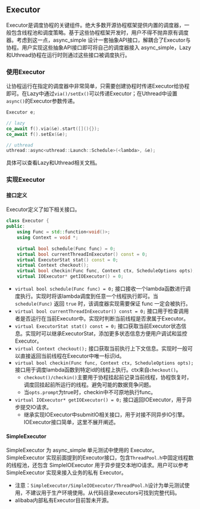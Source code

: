 ## Executor

Executor是调度协程的关键组件。绝大多数开源协程框架提供内置的调度器，一般包含线程池和调度策略。基于这些协程框架开发时，用户不得不抛弃原有调度器。考虑到这一点，async_simple 设计一套抽象API接口，解耦合了Executor与协程。用户实现这些抽象API接口即可将自己的调度器接入 async_simple，Lazy和Uthread协程在运行时则通过这些接口被调度执行。

### 使用Executor

让协程运行在指定的调度器中非常简单，只需要创建协程时传递Executor给协程即可。在Lazy中通过`via()/setEx()`可以传递Executor；在Uthread中设置`async()`的Executor参数传递。

```c++
Executor e;

// lazy
co_await f().via(&e).start([](){});
co_await f().setEx(&e);

// uthread
uthread::async<uthread::Launch::Schedule>(<lambda>, &e);
```

具体可以查看Lazy和Uthread相关文档。

### 实现Executor

#### 接口定义

Executor定义了如下相关接口。

```c++
class Executor {
public:
    using Func = std::function<void()>;
    using Context = void *;
    
    virtual bool schedule(Func func) = 0;
    virtual bool currentThreadInExecutor() const = 0;
    virtual ExecutorStat stat() const = 0;
    virtual Context checkout();
    virtual bool checkin(Func func, Context ctx, ScheduleOptions opts);
    virtual IOExecutor* getIOExecutor() = 0;
```

- `virtual bool schedule(Func func) = 0;` 接口接收一个lambda函数进行调度执行。实现时将该lambda调度到任意一个线程执行即可。当 `schedule(Func)` 返回 `true` 时，该调度器实现需要保证 func 一定会被执行。
- `virtual bool currentThreadInExecutor() const = 0;` 接口用于检查调用者是否运行在当前Executor中。实现时判断当前线程是否隶属于Executor。
- `virtual ExecutorStat stat() const = 0;` 接口获取当前Executor状态信息。实现时可以继承ExecutorStat，添加更多状态信息方便用户调试和监控Executor。
- `virtual Context checkout();` 接口获取当前执行上下文信息。实现时一般可以直接返回当前线程在Executor中唯一标识id。
- `virtual bool checkin(Func func, Context ctx, ScheduleOptions opts);` 接口用于调度lambda函数到特定id的线程上执行。ctx来自`checkout()`。
  - `checkout()/checkin()`主要用于协程挂起前记录当前线程，协程恢复时，调度回挂起前所运行的线程。避免可能的数据竞争问题。
  - 当`opts.prompt`为true时，checkin中不可原地执行func。
- `virtual IOExecutor* getIOExecutor() = 0;` 接口返回IOExecutor，用于异步提交IO请求。
  - 继承实现IOExecutor中submitIO相关接口，用于对接不同异步IO引擎。IOExecutor接口简单，这里不展开阐述。

#### SimpleExecutor

SimpleExecutor 为 async_simple 单元测试中使用的 Executor。SimpleExecutor 实现前面提到的Executor接口，包含`ThreadPool.h`中固定线程数的线程池，还包含 SimpleIOExecutor 用于异步提交本地IO请求。用户可以参考 SimpleExecutor 实现来接入业务的私有 Executor。

- 注意：`SimpleExecutor/SimpleIOExecutor/ThreadPool.h`设计为单元测试使用，不建议用于生产环境使用。从代码目录executors可找到完整代码。
- alibaba内部私有Executor目前暂未开源。
